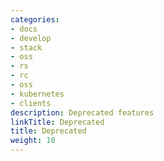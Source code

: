```yaml
---
categories:
- docs
- develop
- stack
- oss
- rs
- rc
- oss
- kubernetes
- clients
description: Deprecated features
linkTitle: Deprecated
title: Deprecated
weight: 10
---
```

